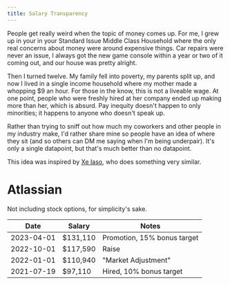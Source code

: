 ```yaml
---
title: Salary Transparency
---
```


People get really weird when the topic of money comes up.  For me, I grew up in your in your Standard Issue Middle Class Household where the only real concerns about money were around expensive things.  Car repairs were never an issue, I always got the new game console within a year or two of it coming out, and our house was pretty alright.

Then I turned twelve.  My family fell into poverty, my parents split up, and now I lived in a single income household where my mother made a whopping $9 an hour.  For those in the know, this is not a liveable wage.  At one point, people who were freshly hired at her company ended up making more than her, which is absurd.  Pay inequity doesn't happen to only minorities; it happens to anyone who doesn't speak up.

Rather than trying to sniff out how much my coworkers and other people in my industry make, I'd rather share mine so people have an idea of where they sit (and so others can DM me saying when I'm being underpair).  It's only a single datapoint, but that's much better than no datapoint.

This idea was inspired by [Xe Iaso](https://xeiaso.net/salary-transparency), who does something very similar.

# Atlassian

Not including stock options, for simplicity's sake.

| Date       | Salary    | Notes                       |
|------------|-----------|-----------------------------|
| 2023-04-01 | \$131,110 | Promotion, 15% bonus target |
| 2022-10-01 | \$117,590 | Raise                       |
| 2022-01-01 | \$110,940 | "Market Adjustment"         |
| 2021-07-19 | \$97,110  | Hired, 10% bonus target     |
